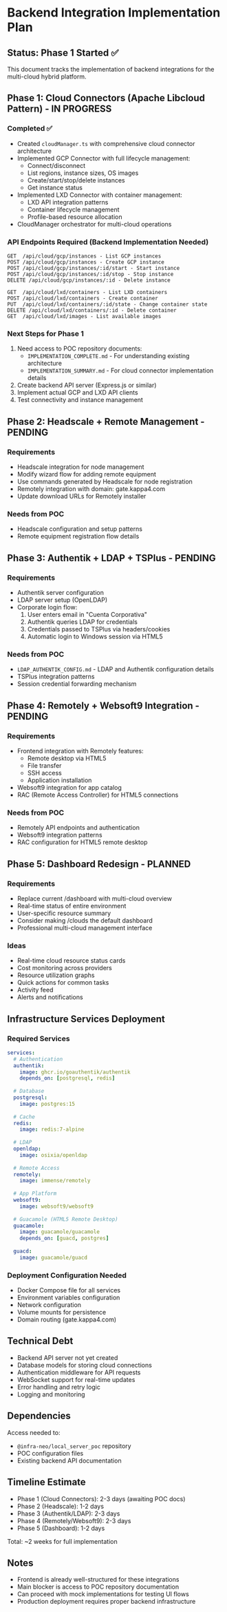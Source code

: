# Backend Integration Implementation Plan

## Status: Phase 1 Started ✅

This document tracks the implementation of backend integrations for the multi-cloud hybrid platform.

## Phase 1: Cloud Connectors (Apache Libcloud Pattern) - IN PROGRESS

### Completed ✅
- Created `cloudManager.ts` with comprehensive cloud connector architecture
- Implemented GCP Connector with full lifecycle management:
  - Connect/disconnect
  - List regions, instance sizes, OS images
  - Create/start/stop/delete instances
  - Get instance status
- Implemented LXD Connector with container management:
  - LXD API integration patterns
  - Container lifecycle management
  - Profile-based resource allocation
- CloudManager orchestrator for multi-cloud operations

### API Endpoints Required (Backend Implementation Needed)
```
GET  /api/cloud/gcp/instances - List GCP instances
POST /api/cloud/gcp/instances - Create GCP instance
POST /api/cloud/gcp/instances/:id/start - Start instance
POST /api/cloud/gcp/instances/:id/stop - Stop instance
DELETE /api/cloud/gcp/instances/:id - Delete instance

GET  /api/cloud/lxd/containers - List LXD containers
POST /api/cloud/lxd/containers - Create container
PUT  /api/cloud/lxd/containers/:id/state - Change container state
DELETE /api/cloud/lxd/containers/:id - Delete container
GET  /api/cloud/lxd/images - List available images
```

### Next Steps for Phase 1
1. Need access to POC repository documents:
   - `IMPLEMENTATION_COMPLETE.md` - For understanding existing architecture
   - `IMPLEMENTATION_SUMMARY.md` - For cloud connector implementation details
2. Create backend API server (Express.js or similar)
3. Implement actual GCP and LXD API clients
4. Test connectivity and instance management

## Phase 2: Headscale + Remote Management - PENDING

### Requirements
- Headscale integration for node management
- Modify wizard flow for adding remote equipment
- Use commands generated by Headscale for node registration
- Remotely integration with domain: gate.kappa4.com
- Update download URLs for Remotely installer

### Needs from POC
- Headscale configuration and setup patterns
- Remote equipment registration flow details

## Phase 3: Authentik + LDAP + TSPlus - PENDING

### Requirements
- Authentik server configuration
- LDAP server setup (OpenLDAP)
- Corporate login flow:
  1. User enters email in "Cuenta Corporativa"
  2. Authentik queries LDAP for credentials
  3. Credentials passed to TSPlus via headers/cookies
  4. Automatic login to Windows session via HTML5

### Needs from POC
- `LDAP_AUTHENTIK_CONFIG.md` - LDAP and Authentik configuration details
- TSPlus integration patterns
- Session credential forwarding mechanism

## Phase 4: Remotely + Websoft9 Integration - PENDING

### Requirements
- Frontend integration with Remotely features:
  - Remote desktop via HTML5
  - File transfer
  - SSH access
  - Application installation
- Websoft9 integration for app catalog
- RAC (Remote Access Controller) for HTML5 connections

### Needs from POC
- Remotely API endpoints and authentication
- Websoft9 integration patterns
- RAC configuration for HTML5 remote desktop

## Phase 5: Dashboard Redesign - PLANNED

### Requirements
- Replace current /dashboard with multi-cloud overview
- Real-time status of entire environment
- User-specific resource summary
- Consider making /clouds the default dashboard
- Professional multi-cloud management interface

### Ideas
- Real-time cloud resource status cards
- Cost monitoring across providers
- Resource utilization graphs
- Quick actions for common tasks
- Activity feed
- Alerts and notifications

## Infrastructure Services Deployment

### Required Services
```yaml
services:
  # Authentication
  authentik:
    image: ghcr.io/goauthentik/authentik
    depends_on: [postgresql, redis]
  
  # Database
  postgresql:
    image: postgres:15
    
  # Cache
  redis:
    image: redis:7-alpine
    
  # LDAP
  openldap:
    image: osixia/openldap
    
  # Remote Access
  remotely:
    image: immense/remotely
    
  # App Platform
  websoft9:
    image: websoft9/websoft9
    
  # Guacamole (HTML5 Remote Desktop)
  guacamole:
    image: guacamole/guacamole
    depends_on: [guacd, postgres]
    
  guacd:
    image: guacamole/guacd
```

### Deployment Configuration Needed
- Docker Compose file for all services
- Environment variables configuration
- Network configuration
- Volume mounts for persistence
- Domain routing (gate.kappa4.com)

## Technical Debt
- Backend API server not yet created
- Database models for storing cloud connections
- Authentication middleware for API requests
- WebSocket support for real-time updates
- Error handling and retry logic
- Logging and monitoring

## Dependencies
Access needed to:
- `@infra-neo/local_server_poc` repository
- POC configuration files
- Existing backend API documentation

## Timeline Estimate
- Phase 1 (Cloud Connectors): 2-3 days (awaiting POC docs)
- Phase 2 (Headscale): 1-2 days
- Phase 3 (Authentik/LDAP): 2-3 days
- Phase 4 (Remotely/Websoft9): 2-3 days
- Phase 5 (Dashboard): 1-2 days

Total: ~2 weeks for full implementation

## Notes
- Frontend is already well-structured for these integrations
- Main blocker is access to POC repository documentation
- Can proceed with mock implementations for testing UI flows
- Production deployment requires proper backend infrastructure

